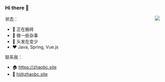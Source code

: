 ### Hi there 👋

<img src="https://github-readme-stats-fuckdoctors.vercel.app/api?username=FuckDoctors&count_private=true&include_all_commits=true&show_icons=true&hide_border=true" align="right">

状态：
 - 🔭 正在搬砖
 - 👯 做一些杂事
 - 🤔 头发在变少
 - ❤️ Java, Spring, Vue.js
 
 联系我：
 - 🏠 <https://zhaobc.site>
 - 📧 <hi@zhaobc.site>

<!--
[![ZhaoBin's GitHub stats](https://github-readme-stats-fuckdoctors.vercel.app/api?username=FuckDoctors&count_private=true&include_all_commits=true)](https://github.com/FuckDoctors/FuckDoctors)
-->

<!-- 
<table style="border: none;">
  <tbody>
    <tr style="border: none;">
      <td style="border: none;">
        <ul>
          <li>🔭 正在搬砖</li>
          <li>👯 做一些杂事</li>
          <li>🤔 头发在变少</li>
          <li>⚡ 了解Java, Spring, JavaScript, Vue.js</li>
        </ul>
      </td>
      <td>
        <img src="https://github-readme-stats-fuckdoctors.vercel.app/api?username=FuckDoctors&count_private=true" alt="Github stats"/>
      </td>
    </tr>
  </tbody>
</table>
-->

<!--
**FuckDoctors/FuckDoctors** is a ✨ _special_ ✨ repository because its `README.md` (this file) appears on your GitHub profile.

Here are some ideas to get you started:

- 🔭 I’m currently working on ...
- 🌱 I’m currently learning ...
- 👯 I’m looking to collaborate on ...
- 🤔 I’m looking for help with ...
- 💬 Ask me about ...
- 📫 How to reach me: ...
- 😄 Pronouns: ...
- ⚡ Fun fact: ...
-->
